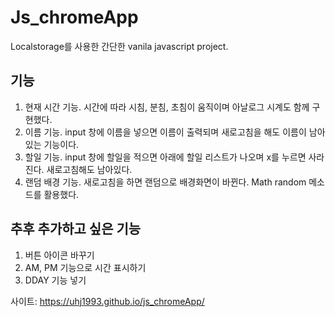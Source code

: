# Js_chromeApp
Localstorage를 사용한 간단한 vanila javascript project.
## 기능
1. 현재 시간 기능. 시간에 따라 시침, 분침, 초침이 움직이며 아날로그 시계도 함께 구현했다.
2. 이름 기능. input 창에 이름을 넣으면 이름이 출력되며 새로고침을 해도 이름이 남아있는 기능이다.
3. 할일 기능. input 창에 할일을 적으면 아래에 할일 리스트가 나오며 x를 누르면 사라진다. 새로고침해도 남아있다.
4. 랜덤 배경 기능. 새로고침을 하면 랜덤으로 배경화면이 바뀐다. Math random 메소드를 활용했다.

## 추후 추가하고 싶은 기능
1. 버튼 아이콘 바꾸기
2. AM, PM 기능으로 시간 표시하기
3. DDAY 기능 넣기

사이트: https://uhj1993.github.io/js_chromeApp/
